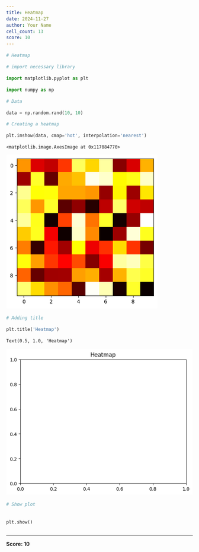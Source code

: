 ```yaml
---
title: Heatmap
date: 2024-11-27
author: Your Name
cell_count: 13
score: 10
---
```


```python
# Heatmap
```


```python
# import necessary library
```


```python
import matplotlib.pyplot as plt
```


```python
import numpy as np
```


```python
# Data
```


```python
data = np.random.rand(10, 10)
```


```python
# Creating a heatmap
```


```python
plt.imshow(data, cmap='hot', interpolation='nearest')
```




    <matplotlib.image.AxesImage at 0x117084770>




    
![png](heatmap_files/heatmap_7_1.png)
    



```python
# Adding title
```


```python
plt.title('Heatmap')
```




    Text(0.5, 1.0, 'Heatmap')




    
![png](heatmap_files/heatmap_9_1.png)
    



```python
# Show plot
```


```python

plt.show()
```


```python

```


---
**Score: 10**
